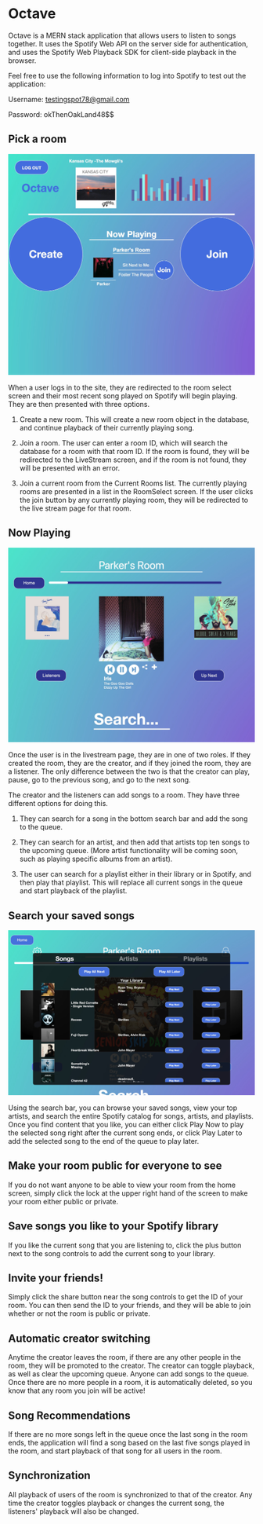 # Octave

Octave is a MERN stack application that allows users to listen to songs together.  It uses the Spotify Web API on the server side for authentication, and uses the Spotify Web Playback SDK for client-side playback in the browser.

Feel free to use the following information to log into Spotify to test out the application:

Username: testingspot78@gmail.com

Password: okThenOakLand48$$

## Pick a room

![Live Stream Page](client/public/roomselectScreenshot.jpeg)


When a user logs in to the site, they are redirected to the room select screen and their most recent song played on Spotify will begin playing.  They are then presented with three options.

1. Create a new room.  This will create a new room object in the database, and continue playback of their currently playing song.  

2. Join a room.  The user can enter a room ID, which will search the database for a room with that room ID.  If the room is found, they will be redirected to the LiveStream screen, and if the room is not found, they will be presented with an error.

3. Join a current room from the Current Rooms list.  The currently playing rooms are presented in a list in the RoomSelect screen.  If the user clicks the join button by any currently playing room, they will be redirected to the live stream page for that room.

## Now Playing

![Live Stream Page](client/public/livestreamScreenshot.jpeg)

Once the user is in the livestream page, they are in one of two roles.  If they created the room, they are the creator, and if they joined the room, they are a listener.  The only difference between the two is that the creator can play, pause, go to the previous song, and go to the next song.  

The creator and the listeners can add songs to a room. They have three different options for doing this.

1. They can search for a song in the bottom search bar and add the song to the queue.

2. They can search for an artist, and then add that artists top ten songs to the upcoming queue.  (More artist functionality will be coming soon, such as playing specific albums from an artist).

3. The user can search for a playlist either in their library or in Spotify, and then play that playlist.  This will replace all current songs in the queue and start playback of the playlist.

## Search your saved songs

![Live Stream Page](client/public/searchScreenshot.jpeg)

Using the search bar, you can browse your saved songs, view your top artists, and search the entire Spotify catalog for songs, artists, and playlists.  Once you find content that you like, you can either click Play Now to play the selected song right after the current song ends, or click Play Later to add the selected song to the end of the queue to play later.

## Make your room public for everyone to see

If you do not want anyone to be able to view your room from the home screen, simply click the lock at the upper right hand of the screen to make your room either public or private.

## Save songs you like to your Spotify library

If you like the current song that you are listening to, click the plus button next to the song controls to add the current song to your library.

## Invite your friends!

Simply click the share button near the song controls to get the ID of your room.  You can then send the ID to your friends, and they will be able to join whether or not the room is public or private.

## Automatic creator switching

Anytime the creator leaves the room, if there are any other people in the room, they will be promoted to the creator.  The creator can toggle playback, as well as clear the upcoming queue.  Anyone can add songs to the queue.  Once there are no more people in a room, it is automatically deleted, so you know that any room you join will be active!

## Song Recommendations

If there are no more songs left in the queue once the last song in the room ends, the application will find a song based on the last five songs played in the room, and start playback of that song for all users in the room.

## Synchronization

All playback of users of the room is synchronized to that of the creator.  Any time the creator toggles playback or changes the current song, the listeners' playback will also be changed.

